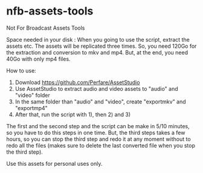 # nfb-assets-tools
Not For Broadcast Assets Tools

Space needed in your disk :
When you going to use the script, extract the assets etc. The assets will be replicated three times. So, you need 120Go for the extraction and conversion to mkv and mp4.
But, at the end, you need 40Go with only mp4 files.

How to use:

1) Download https://github.com/Perfare/AssetStudio
2) Use AssetStudio to extract audio and video assets to "audio" and "video" folder
3) In the same folder than "audio" and "video", create "exportmkv" and "exportmp4"
4) After that, run the script with 1), then 2) and 3)

The first and the second step and the script can be make in 5/10 minutes, so you have to do this steps in one time. But, the third steps takes a few hours, so you can stop the third step and redo it at any moment without to redo all the files (makes sure to delete the last converted file when you stop the third step).

Use this assets for personal uses only.
